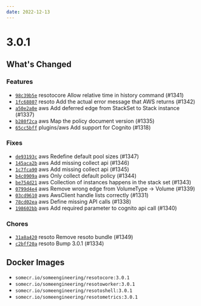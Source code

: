 ```yaml
---
date: 2022-12-13
---
```


# 3.0.1

## What's Changed

### Features

- [`98c39b5e`](https://github.com/someengineering/resoto/commit/98c39b5e) <span class="badge badge--secondary">resotocore</span> Allow relative time in history command (#1341)
- [`1fc68807`](https://github.com/someengineering/resoto/commit/1fc68807) <span class="badge badge--secondary">resoto</span> Add the actual error message that AWS returns (#1342)
- [`a50e2a0e`](https://github.com/someengineering/resoto/commit/a50e2a0e) <span class="badge badge--secondary">aws</span> Add deferred edge from StackSet to Stack instance (#1337)
- [`b280f2ca`](https://github.com/someengineering/resoto/commit/b280f2ca) <span class="badge badge--secondary">aws</span> Map the policy document version (#1335)
- [`65cc5bff`](https://github.com/someengineering/resoto/commit/65cc5bff) <span class="badge badge--secondary">plugins/aws</span> Add support for Cognito (#1318)

### Fixes

- [`de93193c`](https://github.com/someengineering/resoto/commit/de93193c) <span class="badge badge--secondary">aws</span> Redefine default pool sizes (#1347)
- [`145aca2b`](https://github.com/someengineering/resoto/commit/145aca2b) <span class="badge badge--secondary">aws</span> Add missing collect api (#1346)
- [`1c7fca90`](https://github.com/someengineering/resoto/commit/1c7fca90) <span class="badge badge--secondary">aws</span> Add missing collect api (#1345)
- [`b4c0909a`](https://github.com/someengineering/resoto/commit/b4c0909a) <span class="badge badge--secondary">aws</span> Only collect default policy (#1344)
- [`be754d21`](https://github.com/someengineering/resoto/commit/be754d21) <span class="badge badge--secondary">aws</span> Collection of instances happens in the stack set (#1343)
- [`0799d4e4`](https://github.com/someengineering/resoto/commit/0799d4e4) <span class="badge badge--secondary">aws</span> Remove wrong edge from VolumeType -> Volume (#1339)
- [`03cd9610`](https://github.com/someengineering/resoto/commit/03cd9610) <span class="badge badge--secondary">aws</span> AwsClient handle lists correctly (#1331)
- [`78cd02ea`](https://github.com/someengineering/resoto/commit/78cd02ea) <span class="badge badge--secondary">aws</span> Define missing API calls (#1338)
- [`198602bb`](https://github.com/someengineering/resoto/commit/198602bb) <span class="badge badge--secondary">aws</span> Add required parameter to cognito api call (#1340)

### Chores

- [`31a8a420`](https://github.com/someengineering/resoto/commit/31a8a420) <span class="badge badge--secondary">resoto</span> Remove resoto bundle (#1349)
- [`c2bff20a`](https://github.com/someengineering/resoto/commit/c2bff20a) <span class="badge badge--secondary">resoto</span> Bump 3.0.1 (#1334)

<!--truncate-->

## Docker Images

- `somecr.io/someengineering/resotocore:3.0.1`
- `somecr.io/someengineering/resotoworker:3.0.1`
- `somecr.io/someengineering/resotoshell:3.0.1`
- `somecr.io/someengineering/resotometrics:3.0.1`
